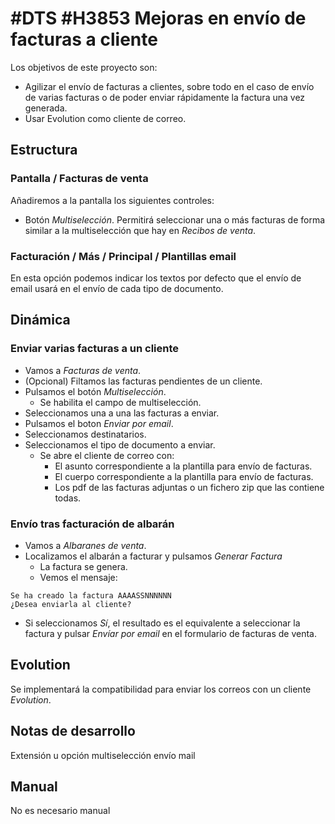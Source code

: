 # #DTS #H3853 Mejoras en envío de facturas a cliente

Los objetivos de este proyecto son:
+ Agilizar el envío de facturas a clientes, sobre todo en el caso de envío de varias facturas o de poder enviar rápidamente la factura una vez generada.
+ Usar Evolution como cliente de correo.

## Estructura

### Pantalla / Facturas de venta
Añadiremos a la pantalla los siguientes controles:
+ Botón _Multiselección_. Permitirá seleccionar una o más facturas de forma similar a la multiselección que hay en _Recibos de venta_.

### Facturación / Más / Principal / Plantillas email
En esta opción podemos indicar los textos por defecto que el envío de email usará en el envío de cada tipo de documento.

## Dinámica
### Enviar varias facturas a un cliente
+ Vamos a _Facturas de venta_.
+ (Opcional) Filtamos las facturas pendientes de un cliente.
+ Pulsamos el botón _Multiselección_.
    + Se habilita el campo de multiselección.
+ Seleccionamos una a una las facturas a enviar.
+ Pulsamos el boton _Enviar por email_.
+ Seleccionamos destinatarios.
+ Seleccionamos el tipo de documento a enviar.
    + Se abre el cliente de correo con:
        + El asunto correspondiente a la plantilla para envío de facturas.
        + El cuerpo correspondiente a la plantilla para envío de facturas.
        + Los pdf de las facturas adjuntas o un fichero zip que las contiene todas.

### Envío tras facturación de albarán
+ Vamos a _Albaranes de venta_.
+ Localizamos el albarán a facturar y pulsamos _Generar Factura_
    + La factura se genera.
    + Vemos el mensaje:
```
Se ha creado la factura AAAASSNNNNNN
¿Desea enviarla al cliente?
```
+ Si seleccionamos _Sí_, el resultado es el equivalente a seleccionar la factura y pulsar _Envíar por email_ en el formulario de facturas de venta.

## Evolution
Se implementará la compatibilidad para enviar los correos con un cliente _Evolution_.

## Notas de desarrollo
Extensión u opción multiselección envío mail

## Manual
No es necesario manual
